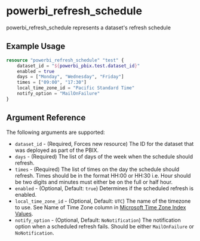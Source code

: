 # powerbi_refresh_schedule
powerbi_refresh_schedule represents a dataset's refresh schedule


## Example Usage
``` terraform
resource "powerbi_refresh_schedule" "test" {
	dataset_id = "${powerbi_pbix.test.dataset_id}"
	enabled = true
	days = ["Monday", "Wednesday", "Friday"]
	times = ["09:00", "17:30"]
	local_time_zone_id = "Pacific Standard Time"
	notify_option = "MailOnFailure"
}
```

## Argument Reference
The following arguments are supported:
<!-- docgen:NonComputedParameters -->
* `dataset_id` - (Required, Forces new resource) The ID for the dataset that was deployed as part of the PBIX.
* `days` - (Required) The list of days of the week when the schedule should refresh.
* `times` - (Required) The list of times on the day the schedule should refresh. Times should be in the format HH:00 or HH:30 i.e. Hour should be two digits and minutes must either be on the full or half hour.
* `enabled` - (Optional, Default: `true`) Determines if the scheduled refresh is enabled.
* `local_time_zone_id` - (Optional, Default: `UTC`) The name of the timezone to use. See Name of Time Zone column in [Microsoft Time Zone Index Values](https://support.microsoft.com/en-gb/help/973627/microsoft-time-zone-index-values).
* `notify_option` - (Optional, Default: `NoNotification`) The notification option when a scheduled refresh fails. Should be either `MailOnFailure` or `NoNotification`.
<!-- /docgen -->
